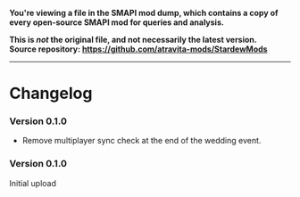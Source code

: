 **You're viewing a file in the SMAPI mod dump, which contains a copy of every open-source SMAPI mod
for queries and analysis.**

**This is _not_ the original file, and not necessarily the latest version.**  
**Source repository: https://github.com/atravita-mods/StardewMods**

----

Changelog
===============
### Version 0.1.0
* Remove multiplayer sync check at the end of the wedding event.

### Version 0.1.0

Initial upload